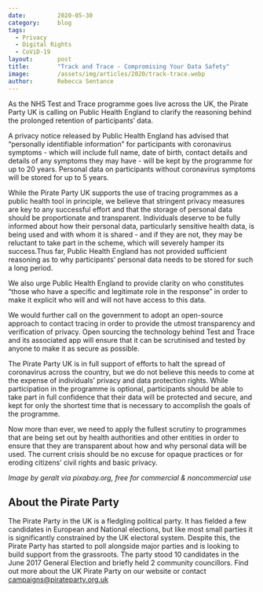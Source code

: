```yaml
---
date:         2020-05-30
category:     blog
tags:
  - Privacy
  - Digital Rights
  - CoViD-19
layout:       post
title:        "Track and Trace - Compromising Your Data Safety"
image:        /assets/img/articles/2020/track-trace.webp
author:       Rebecca Sentance
---
```


As the NHS Test and Trace programme goes live across the UK, the Pirate Party UK is calling on Public Health England to clarify the reasoning behind the prolonged retention of participants’ data.

A privacy notice released by Public Health England has advised that “personally identifiable information” for participants with coronavirus symptoms - which will include full name, date of birth, contact details and details of any symptoms they may have - will be kept by the programme for up to 20 years. Personal data on participants without coronavirus symptoms will be stored for up to 5 years.

While the Pirate Party UK supports the use of tracing programmes as a public health tool in principle, we believe that stringent privacy measures are key to any successful effort and that the storage of personal data should be proportionate and transparent. Individuals deserve to be fully informed about how their personal data, particularly sensitive health data, is being used and with whom it is shared - and if they are not, they may be reluctant to take part in the scheme, which will severely hamper its success.Thus far, Public Health England has not provided sufficient reasoning as to why participants’ personal data needs to be stored for such a long period.

We also urge Public Health England to provide clarity on who constitutes “those who have a specific and legitimate role in the response” in order to make it explicit who will and will not have access to this data.

We would further call on the government to adopt an open-source approach to contact tracing in order to provide the utmost transparency and verification of privacy. Open sourcing the technology behind Test and Trace and its associated app will ensure that it can be scrutinised and tested by anyone to make it as secure as possible.

The Pirate Party UK is in full support of efforts to halt the spread of coronavirus across the country, but we do not believe this needs to come at the expense of individuals’ privacy and data protection rights. While participation in the programme is optional, participants should be able to take part in full confidence that their data will be protected and secure, and kept for only the shortest time that is necessary to accomplish the goals of the programme.

Now more than ever, we need to apply the fullest scrutiny to programmes that are being set out by health authorities and other entities in order to ensure that they are transparent about how and why personal data will be used. The current crisis should be no excuse for opaque practices or for eroding citizens’ civil rights and basic privacy.

*Image by geralt via pixabay.org, free for commercial & noncommercial use*

## About the Pirate Party ##

The Pirate Party in the UK is a fledgling political party. It has fielded a few candidates in European and National elections, but like most small parties it is significantly constrained by the UK electoral system. Despite this, the Pirate Party has started to poll alongside major parties and is looking to build support from the grassroots. The party stood 10 candidates in the June 2017 General Election and briefly held 2 community councillors.
Find out more about the UK Pirate Party on our website or contact campaigns@pirateparty.org.uk

